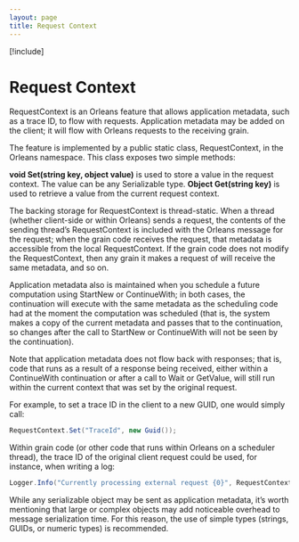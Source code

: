 ```yaml
---
layout: page
title: Request Context
---
```


[!include[](../../warning-banner.md)]

# Request Context

RequestContext is an Orleans feature that allows application metadata, such as a trace ID, to flow with requests. Application metadata may be added on the client; it will flow with Orleans requests to the receiving grain.

 The feature is implemented by a public static class, RequestContext, in the Orleans namespace. This class exposes two simple methods:

**void Set(string key, object value)** is used to store a value in the request context. The value can be any Serializable type. **Object Get(string key)** is used to retrieve a value from the current request context.

 The backing storage for RequestContext is thread-static. When a thread (whether client-side or within Orleans) sends a request, the contents of the sending thread’s RequestContext is included with the Orleans message for the request; when the grain code receives the request, that metadata is accessible from the local RequestContext. If the grain code does not modify the RequestContext, then any grain it makes a request of will receive the same metadata, and so on.

 Application metadata also is maintained when you schedule a future computation using StartNew or ContinueWith; in both cases, the continuation will execute with the same metadata as the scheduling code had at the moment the computation was scheduled (that is, the system makes a copy of the current metadata and passes that to the continuation, so changes after the call to StartNew or ContinueWith will not be seen by the continuation).

 Note that application metadata does not flow back with responses; that is, code that runs as a result of a response being received, either within a ContinueWith continuation or after a call to Wait or GetValue, will still run within the current context that was set by the original request.

 For example, to set a trace ID in the client to a new GUID, one would simply call:

``` csharp
RequestContext.Set("TraceId", new Guid());
```

Within grain code (or other code that runs within Orleans on a scheduler thread), the trace ID of the original client request could be used, for instance, when writing a log:

``` csharp
Logger.Info("Currently processing external request {0}", RequestContext.Get("TraceId"));
```

While any serializable object may be sent as application metadata, it’s worth mentioning that large or complex objects may add noticeable overhead to message serialization time. For this reason, the use of simple types (strings, GUIDs, or numeric types) is recommended.
